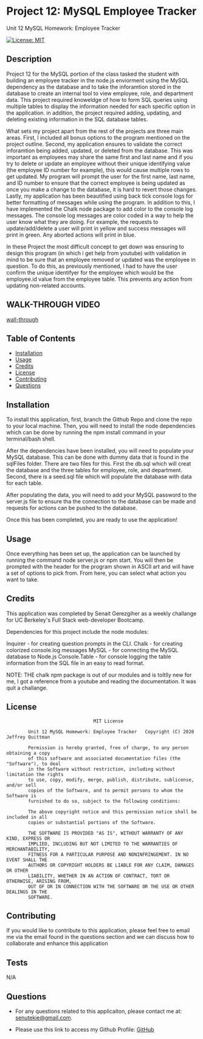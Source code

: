 
# Project 12: MySQL Employee Tracker

Unit 12 MySQL Homework: Employee Tracker

[![License: MIT](https://img.shields.io/badge/License-MIT-yellow.svg)](https://opensource.org/licenses/MIT)

## Description

Project 12 for the MySQL portion of the class tasked the student with building an employee tracker in the node.js enviorment using the MySQL dependency as the database and to take the inforamtion stored in the database to create an internal tool to view employee, role, and department data. This project required knoweldge of how to form SQL queries using multiple tables to display the information needed for each specific option in the application. in addition, the project required adding, updating, and deleting existing information in the SQL database tables.

What sets my project apart from the rest of the projects are three main areas. First, I included all bonus options to the program mentioned on the project outline. Second, my application ensures to validate the correct inforamtion being added, updated, or deleted from the database. This was
important as employees may share the same first and last name and if you try to delete or update an employee without their unique identifying value (the employee ID number for example), this would cause multiple rows to get updated. My program will prompt the user for the first name, last name, and ID number to ensure that the correct employee is being updated as once you make a change to the database, it is hard to revert those changes. Lastly, my application has been beautified using back tick console logs for better formatting of messages while using the program. In addition to this, I have implemented the Chalk node package to add color to the console log messages. The console log messages are color coded in a way to help the user know what they are doing. For example, the requests to update/add/delete a user will print in yellow and success messages will print in green. Any aborted
actions will print in blue.

In these Project the most difficult concept to get down was ensuring to design this program (in which i get help from youtube) with validation in mind to be sure that an employee removed or updated was the employee in question. To do this, as previously mentioned, I had to have the user confirm the unique identifyer for the employee which would be the employee.id value from the employee table. This prevents any action from updating non-related accounts.

## WALK-THROUGH VIDEO

[wall-through](https://www.youtube.com/watch?v=g2r3anMg4gg&t=58s)

## Table of Contents

-   [Installation](#installation)
-   [Usage](#usage)
-   [Credits](#credits)
-   [License](#license)
-   [Contributing](#contributing)
-   [Questions](#questions)

## Installation

To install this application, first, branch the Github Repo and clone the repo to your local machine. Then, you will need to install the node dependencies which can be done by running the npm install command in your terminal/bash shell.

After the dependencies have been installed, you will need to populate your MySQL database. This can be done with dummy data that is found in the sqlFiles folder. There are two files for this. First the db.sql which will creat the database and the three tables for employee, role, and department.
Second, there is a seed.sql file which will populate the database with data for each table.

After populating the data, you will need to add your MySQL password to the server.js file to ensure tha the connection to the database can be made and requests for actions can be pushed to the database.

Once this has been completed, you are ready to use the application!

## Usage

Once everything has been set up, the application can be launched by running the command node server.js or npm start. You will then be prompted with the header for the program shown in ASCII art and will have a set of options to pick from. From here, you can select what action you want to take.

## Credits

This application was completed by Senait Gerezgiher as a weekly challange  for UC Berkeley's Full Stack web-developer Bootcamp.

Dependencies for this project include the node modules:

Inquirer - for creating question prompts in the CLI. 
Chalk - for creating colorized console.log messages MySQL - for connecting the MySQL database to Node.js 
Console.Table - for console logging the table information from the SQL file in an easy to read format.

NOTE: THE chalk npm package is out of our modules and is toltlly new for me, I got a reference from a youtube and reading the documentation. It was quit a challange.

## License

    								MIT License

    		Unit 12 MySQL Homework: Employee Tracker   Copyright (C) 2020 Jeffrey Quittman

    		Permission is hereby granted, free of charge, to any person obtaining a copy
    		of this software and associated documentation files (the "Software"), to deal
    		in the Software without restriction, including without limitation the rights
    		to use, copy, modify, merge, publish, distribute, sublicense, and/or sell
    		copies of the Software, and to permit persons to whom the Software is
    		furnished to do so, subject to the following conditions:

    		The above copyright notice and this permission notice shall be included in all
    		copies or substantial portions of the Software.

    		THE SOFTWARE IS PROVIDED "AS IS", WITHOUT WARRANTY OF ANY KIND, EXPRESS OR
    		IMPLIED, INCLUDING BUT NOT LIMITED TO THE WARRANTIES OF MERCHANTABILITY,
    		FITNESS FOR A PARTICULAR PURPOSE AND NONINFRINGEMENT. IN NO EVENT SHALL THE
    		AUTHORS OR COPYRIGHT HOLDERS BE LIABLE FOR ANY CLAIM, DAMAGES OR OTHER
    		LIABILITY, WHETHER IN AN ACTION OF CONTRACT, TORT OR OTHERWISE, ARISING FROM,
    		OUT OF OR IN CONNECTION WITH THE SOFTWARE OR THE USE OR OTHER DEALINGS IN THE
    		SOFTWARE.

## Contributing

If you would like to contribute to this application, please feel free to email me via the email found in the questions section and we can discuss how to collaborate and enhance this application

## Tests

N/A

## Questions

-   For any questions related to this applicaiton, please contact me at: senutekie@gmail.com.

-   Please use this link to access my Github Profile: [GitHub](https://github.com/senait77)
